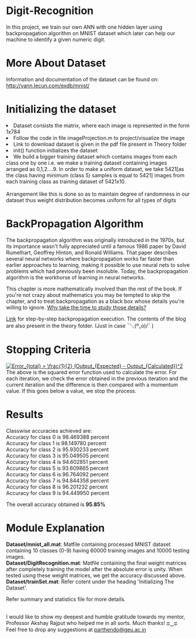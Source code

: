 # Digit-Recognition
In this project, we train our own ANN with one hidden layer using backpropagation algorithm on MNIST 
dataset which later can help our machine to identify a given numeric digit.

# More About Dataset

Information and documentation of the dataset can be found on:
http://yann.lecun.com/exdb/mnist/

# Initializing the dataset

<li> Dataset consists the matrix, where each image is represented in the form 1x784</li>
<li> Follow the code in file imageProjection.m to project/visualize the image</li>
<li> Link to download dataset is given in the pdf file present in Theory folder</li>
<li> init() function initializes the dataset</li>
<li> We build a bigger training dataset which contains images from each class one by one i.e. 
   we make a training dataset containing images arranged as 0,1,2....9. In order to make a 
   uniform dataset, we take 5421[as the class having minimum (class 5) samples is equal to 5421]
   images from each training class as training dataset of 5421x10.</li><br>
Arrangement like this is done so as to maintain degree of randomness in our dataset thus weight distribution 
becomes uniform for all types of digits

# BackPropagation Algorithm

The backpropagation algorithm was originally introduced in the 1970s, but its importance wasn't fully appreciated until a famous 1986 paper by David Rumelhart, Geoffrey Hinton, and Ronald Williams. That paper describes several neural networks where backpropagation works far faster than earlier approaches to learning, making it possible to use neural nets to solve problems which had previously been insoluble. Today, the backpropagation algorithm is the workhorse of learning in neural networks.

This chapter is more mathematically involved than the rest of the book. If you're not crazy about mathematics you may be tempted to skip the chapter, and to treat backpropagation as a black box whose details you're willing to ignore. <a href="http://neuralnetworksanddeeplearning.com/chap2.html">Why take the time to study those details?</a>

<a href = "https://mattmazur.com/2015/03/17/a-step-by-step-backpropagation-example/">Link</a> for step-by-step backpropagation execution. The contents of the blog are also present in the theory folder. (Just in case ¯＼(º_o)/¯ )

# Stopping Criteria

<a href="https://www.codecogs.com/eqnedit.php?latex=Error_{total}&space;=&space;\frac{1}{2}&space;(Output_{Expected}&space;-&space;Output_{Calculated})^2" target="_blank"><img src="https://latex.codecogs.com/gif.latex?Error_{total}&space;=&space;\frac{1}{2}&space;(Output_{Expected}&space;-&space;Output_{Calculated})^2" title="Error_{total} = \frac{1}{2} (Output_{Expected} - Output_{Calculated})^2" /></a><br>
The above is the squared error function used to calculate the error. For each iteration, we check the error obtained in the previous iteration and the current iteration and the difference is then compared with a momentum value. If this goes below a value, we stop the process.

# Results
Classwise accuracies achieved are:<br>
Accuracy for class 0 is 98.469388 percent<br>
Accuracy for class 1 is 98.149780 percent<br>
Accuracy for class 2 is 95.930233 percent<br>
Accuracy for class 3 is 95.049505 percent<br>
Accuracy for class 4 is 94.602851 percent<br>
Accuracy for class 5 is 93.609865 percent<br>
Accuracy for class 6 is 96.764092 percent<br>
Accuracy for class 7 is 94.844358 percent<br>
Accuracy for class 8 is 96.201232 percent<br>
Accuracy for class 9 is 94.449950 percent<br>

The overall accuracy obtained is **95.85%**

# Module Explanation
**Dataset/mnist_all.mat**: Matfile containing processed MNIST dataset containing 10 classes (0-9) having 60000 training images and 10000 testing images.<br>
**Dataset/DigitRecognition.mat**: Matfile containing the final weight matrices after completely training the model after the absolute error is unity. When tested using these weight matrices, we get the accuracy discussed above.<br>
**Dataset/trainSet.mat**: Refer cotent under the heading 'Initializing The Dataset'. 

Refer summary and statistics file for more details.<br><br>

I would like to show my deepest and humble gratitude towards my mentor, Professor Akshay Rajput who helped me in all sorts. Much thanks! ಥ‿ಥ <br>
Feel free to drop any suggestions at parthendo@geu.ac.in 

